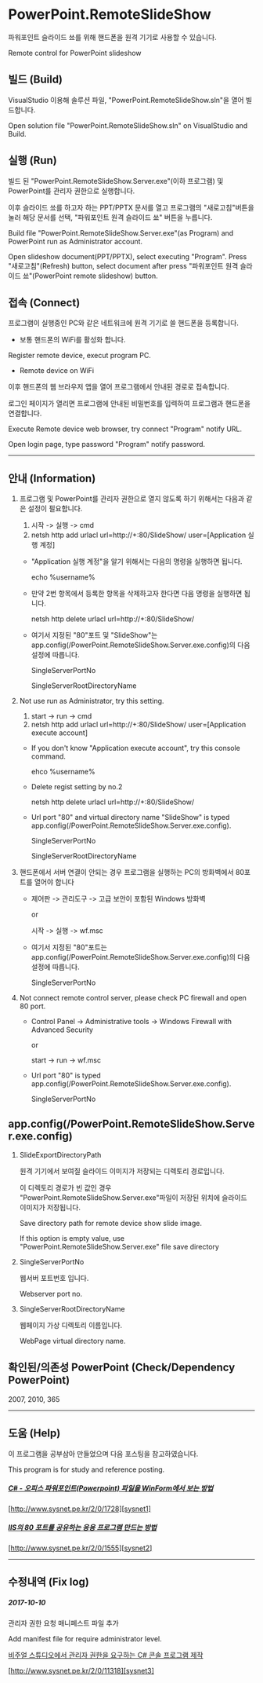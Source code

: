 # PowerPoint.RemoteSlideShow
파워포인트 슬라이드 쑈를 위해 핸드폰을 원격 기기로 사용할 수 있습니다.

Remote control for PowerPoint slideshow 

## 빌드 (Build)
VisualStudio 이용해 솔루션 파일, "PowerPoint.RemoteSlideShow.sln"을 열어 빌드합니다.

Open solution file "PowerPoint.RemoteSlideShow.sln" on VisualStudio and Build.

## 실행 (Run)
빌드 된 "PowerPoint.RemoteSlideShow.Server.exe"(이하 프로그램) 및 PowerPoint를 관리자 권한으로 실행합니다.

이후 슬라이드 쑈를 하고자 하는 PPT/PPTX 문서를 열고 프로그램의 "새로고침"버튼을 눌러 해당 문서를 선택, "파워포인트 원격 슬라이드 쑈" 버튼을 누릅니다.

Build file "PowerPoint.RemoteSlideShow.Server.exe"(as Program) and PowerPoint run as Administrator account.

Open slideshow document(PPT/PPTX), select executing "Program".
Press "새로고침"(Refresh) button, select document after press "파워포인트 원격 슬라이드 쑈"(PowerPoint remote slideshow) button.

## 접속 (Connect)
프로그램이 실행중인 PC와 같은 네트워크에 원격 기기로 쓸 핸드폰을 등록합니다.

* 보통 핸드폰의 WiFi를 활성화 합니다.

Register remote device, execut program PC.

* Remote device on WiFi


이후 핸드폰의 웹 브라우저 앱을 열어 프로그램에서 안내된 경로로 접속합니다.

로그인 페이지가 열리면 프로그램에 안내된 비밀번호를 입력하여 프로그램과 핸드폰을 연결합니다.

Execute Remote device web browser, try connect "Program" notify URL.

Open login page, type password "Program" notify password.

* * *

## 안내 (Information)
1. 프로그램 및 PowerPoint를 관리자 권한으로 열지 않도록 하기 위해서는 다음과 같은 설정이 필요합니다. 
    1. 시작 -> 실행 -> cmd
    2. netsh http add urlacl url=http://+:80/SlideShow/ user=[Application 실행 계정] 

    * "Application 실행 계정"을 알기 위해서는 다음의 명령을 실행하면 됩니다.

        echo %username%
    
    * 만약 2번 항목에서 등록한 항목을 삭제하고자 한다면 다음 명령을 실행하면 됩니다.

        netsh http delete urlacl url=http://+:80/SlideShow/ 

    * 여기서 지정된 "80"포트 및 "SlideShow"는 app.config(/PowerPoint.RemoteSlideShow.Server.exe.config)의 다음 설정에 따릅니다.

        SingleServerPortNo

        SingleServerRootDirectoryName

1. Not use run as Administrator, try this setting.
    1. start -> run -> cmd
    2. netsh http add urlacl url=http://+:80/SlideShow/ user=[Application execute account] 

    * If you don't know "Application execute account", try this console command.

        ehco %username%

    * Delete regist setting by no.2

        netsh http delete urlacl url=http://+:80/SlideShow/ 

    * Url port "80" and virtual directory name "SlideShow" is typed app.config(/PowerPoint.RemoteSlideShow.Server.exe.config).

        SingleServerPortNo

        SingleServerRootDirectoryName    

2. 핸드폰에서 서버 연결이 안되는 경우 프로그램을 실행하는 PC의 방화벽에서 80포트를 열어야 합니다
    * 제어판 -> 관리도구 -> 고급 보안이 포함된 Windows 방화벽

      or 

      시작 -> 실행 -> wf.msc

    * 여기서 지정된 "80"포트는 app.config(/PowerPoint.RemoteSlideShow.Server.exe.config)의 다음 설정에 따릅니다.

        SingleServerPortNo

2. Not connect remote control server, please check PC firewall and open 80 port.    
    * Control Panel -> Administrative tools -> Windows Firewall with Advanced Security

      or

      start -> run -> wf.msc

    * Url port "80" is typed app.config(/PowerPoint.RemoteSlideShow.Server.exe.config).

        SingleServerPortNo     

## app.config(/PowerPoint.RemoteSlideShow.Server.exe.config)
1. SlideExportDirectoryPath

    원격 기기에서 보여질 슬라이드 이미지가 저장되는 디렉토리 경로입니다.

    이 디렉토리 경로가 빈 값인 경우 "PowerPoint.RemoteSlideShow.Server.exe"파일이 저장된 위치에 슬라이드 이미지가 저장됩니다.

    Save directory path for remote device show slide image.

    If this option is empty value, use "PowerPoint.RemoteSlideShow.Server.exe" file save directory

2. SingleServerPortNo

    웹서버 포트번호 입니다.

    Webserver port no.

3. SingleServerRootDirectoryName

    웹페이지 가상 디렉토리 이름입니다.

    WebPage virtual directory name.

## 확인된/의존성 PowerPoint (Check/Dependency PowerPoint)
2007, 2010, 365

* * *

## 도움 (Help)
이 프로그램을 공부삼아 만들었으며 다음 포스팅을 참고하였습니다.

This program is for study and reference posting.

##### [C# - 오피스 파워포인트(Powerpoint) 파일을 WinForm에서 보는 방법][sysnet1]
[http://www.sysnet.pe.kr/2/0/1728][sysnet1]

##### [IIS의 80 포트를 공유하는 응용 프로그램 만드는 방법][sysnet2]
[http://www.sysnet.pe.kr/2/0/1555][sysnet2]

[sysnet1]: http://www.sysnet.pe.kr/2/0/1728
[sysnet2]: http://www.sysnet.pe.kr/2/0/1555

* * *

## 수정내역 (Fix log)

##### 2017-10-10
관리자 권한 요청 매니페스트 파일 추가

Add manifest file for require administrator level.

[비주얼 스튜디오에서 관리자 권한을 요구하는 C# 콘솔 프로그램 제작][sysnet3]

[http://www.sysnet.pe.kr/2/0/11318][sysnet3]

[sysnet3]: http://www.sysnet.pe.kr/2/0/11318

